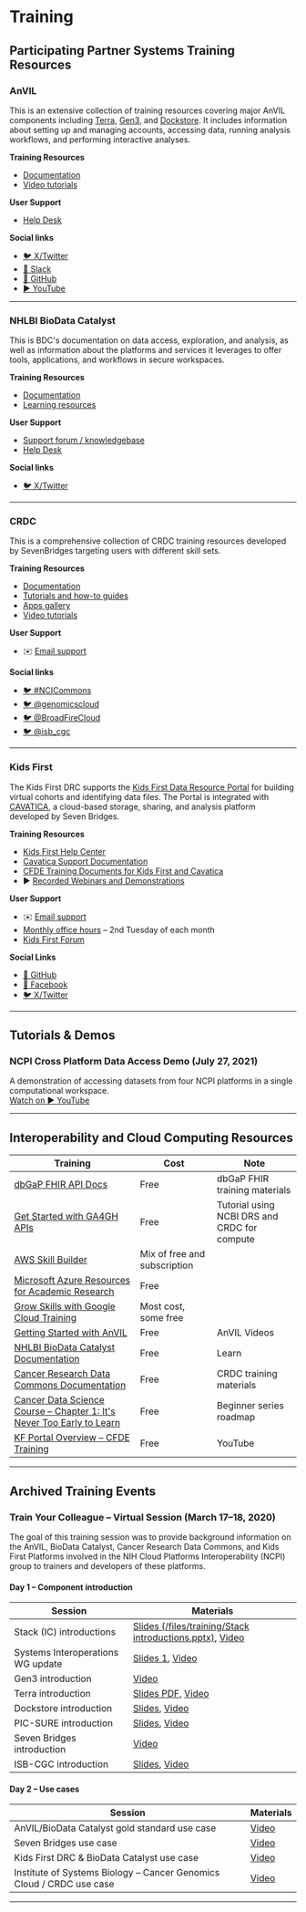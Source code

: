 # Training

## Participating Partner Systems Training Resources

### AnVIL

This is an extensive collection of training resources covering major AnVIL components including [Terra](https://terra.bio/), [Gen3](https://gen3.org/), and [Dockstore](https://dockstore.org/). It includes information about setting up and managing accounts, accessing data, running analysis workflows, and performing interactive analyses.

**Training Resources**
- [Documentation](https://anvilproject.org/learn)
- [Video tutorials](https://anvilproject.org/learn/watch-videos-and-tutorials/anvil-videos)

**User Support**
- [Help Desk](https://anvilproject.org/help)

**Social links**
- [🐦 X/Twitter](https://twitter.com/useAnVIL)
- [💬 Slack](https://join.slack.com/t/anvil-community/shared_invite/zt-hsyfam1w-LXlCv~3vNLSfDj~qNd5uBg)
- [🐙 GitHub](https://github.com/anvilproject)
- [▶️ YouTube](https://www.youtube.com/channel/UCBbHCj7kUogAMFyBAzzzfUw)

---

### NHLBI BioData Catalyst

This is BDC's documentation on data access, exploration, and analysis, as well as information about the platforms and services it leverages to offer tools, applications, and workflows in secure workspaces.

**Training Resources**
- [Documentation](https://bdcatalyst.gitbook.io)
- [Learning resources](https://biodatacatalyst.nhlbi.nih.gov/resources/learn)

**User Support**
- [Support forum / knowledgebase](https://bdcatalyst.freshdesk.com/)
- [Help Desk](https://biodatacatalyst.nhlbi.nih.gov/contact)

**Social links**
- [🐦 X/Twitter](https://twitter.com/search?q=%23BioDataCatalyst)

---

### CRDC

This is a comprehensive collection of CRDC training resources developed by SevenBridges targeting users with different skill sets.

**Training Resources**
- [Documentation](https://datacommons.cancer.gov/support-researchers)
- [Tutorials and how-to guides](https://datacommons.cancer.gov/webinars-and-presentations)
- [Apps gallery](https://datacommons.cancer.gov/support-crdc-cloud-resources)
- [Video tutorials](https://datacommons.cancer.gov/support-crdc-data-commons)

**User Support**
- ✉️ [Email support](mailto:NCICRDC@mail.nih.gov)

**Social links**
- [🐦 #NCICommons](https://twitter.com/search?q=%23ncicommons&lang=en)
- [🐦 @genomicscloud](https://twitter.com/search?q=%40genomicscloud)
- [🐦 @BroadFireCloud](https://twitter.com/search?q=%40BroadFireCloud)
- [🐦 @isb_cgc](https://twitter.com/isb_cgc?lang=en)

---

### Kids First

The Kids First DRC supports the [Kids First Data Resource Portal](https://portal.kidsfirstdrc.org/) for building virtual cohorts and identifying data files. The Portal is integrated with [CAVATICA](https://cavatica.sbgenomics.com/), a cloud-based storage, sharing, and analysis platform developed by Seven Bridges.

**Training Resources**
- [Kids First Help Center](https://d3b.notion.site/Kids-First-DRC-Help-Center-c26b36ff66564417834f3f264475d10a)
- [Cavatica Support Documentation](https://docs.cavatica.org/)
- [CFDE Training Documents for Kids First and Cavatica](https://training.nih-cfde.org/en/latest/Common-Fund-Tools/Kids-First/index.html)
- ▶️ [Recorded Webinars and Demonstrations](https://www.youtube.com/channel/UCK9sPu0j4_ci4m3nNFa6gVw/featured)

**User Support**
- ✉️ [Email support](mailto:support@kidsfirstdrc.org)
- [Monthly office hours](https://d3b.notion.site/Kids-First-Office-Hours-a77f6aa5889c4df4ae72302f92c51aa2) – 2nd Tuesday of each month
- [Kids First Forum](https://forum.kidsfirstdrc.org)

**Social Links**
- [🐙 GitHub](https://github.com/kids-first)
- [📘 Facebook](https://www.facebook.com/kidsfirstDRC/?ref=bookmarks)
- [🐦 X/Twitter](https://twitter.com/kidsfirstdrc?lang=en)

---

## Tutorials & Demos

### NCPI Cross Platform Data Access Demo (July 27, 2021)

A demonstration of accessing datasets from four NCPI platforms in a single computational workspace.  
[Watch on ▶️ YouTube](https://www.youtube.com/watch?v=YGZTxDdaWqk)

---

## Interoperability and Cloud Computing Resources

| Training                                                                                                                                      | Cost                               | Note                                                 |
|-----------------------------------------------------------------------------------------------------------------------------------------------|------------------------------------|------------------------------------------------------|
| [dbGaP FHIR API Docs](https://github.com/ncbi/DbGaP-FHIR-API-Docs)                                                                            | Free                               | dbGaP FHIR training materials                        |
| [Get Started with GA4GH APIs](https://github.com/ga4gh/Get-Started-with-GA4GH-APIs/tree/main/sessions)                                         | Free                               | Tutorial using NCBI DRS and CRDC for compute         |
| [AWS Skill Builder](https://explore.skillbuilder.aws/learn)                                                                                   | Mix of free and subscription       |                                                      |
| [Microsoft Azure Resources for Academic Research](https://sway.office.com/bvawnEskQODqIONq)                                                   | Free                               |                                                      |
| [Grow Skills with Google Cloud Training](https://cloud.google.com/learn/training?hl=en)                                                       | Most cost, some free               |                                                      |
| [Getting Started with AnVIL](https://anvilproject.org/learn)                                                                                  | Free                               | AnVIL Videos                                         |
| [NHLBI BioData Catalyst Documentation](https://bdcatalyst.gitbook.io/biodata-catalyst-documentation/)                                        | Free                               | Learn | BDC (nih.gov)                                     |
| [Cancer Research Data Commons Documentation](https://datacommons.cancer.gov/support-researchers)                                              | Free                               | CRDC training materials                              |
| [Cancer Data Science Course – Chapter 1: It's Never Too Early to Learn](https://datascience.cancer.gov/training/improve-data-science-skills/video-course/chapter/data-science-myths) | Free                               | Beginner series roadmap                              |
| [KF Portal Overview – CFDE Training](https://training.nih-cfde.org/en/latest/Common-Fund-Tools/Kids-First/index.html)                          | Free                               | YouTube                                              |

---

## Archived Training Events

### Train Your Colleague – Virtual Session (March 17–18, 2020)

The goal of this training session was to provide background information on the AnVIL, BioData Catalyst, Cancer Research Data Commons, and Kids First Platforms involved in the NIH Cloud Platforms Interoperability (NCPI) group to trainers and developers of these platforms.

#### Day 1 – Component introduction

| Session                                               | Materials                                                                                                                   |
|-------------------------------------------------------|-----------------------------------------------------------------------------------------------------------------------------|
| Stack (IC) introductions                              | [Slides (/files/training/Stack introductions.pptx)](/files/training/Stack%20introductions.pptx), [Video](https://youtu.be/PspTGZIbw5I) |
| Systems Interoperations WG update                     | [Slides 1](/files/training/20200317%20-%20NIH%20Cloud%20Ecosystems%20Interoperability%20-%20Train%20your%20Colleagues.pptx), [Video](https://youtu.be/-3bqz4B67QE) |
| Gen3 introduction                                     | [Video](https://youtu.be/tzqCYwQRgfU)                                                                                       |
| Terra introduction                                    | [Slides PDF](/files/training/Terra%20Architecture%20and%20Design.pptx), [Video](https://youtu.be/eQwHTQKPCeA)                |
| Dockstore introduction                                | [Slides](/files/training/Dockstore%20-%20Interoperability%20Workshop.pptx), [Video](https://youtu.be/fgrwJ1VN91s)            |
| PIC-SURE introduction                                 | [Slides](/files/training/PIC-SURE%20Train%20Your%20Colleagues%2003_17_20.pptx), [Video](https://youtu.be/jOdIlEybj4A)        |
| Seven Bridges introduction                            | [Video](https://youtu.be/1wHenZ0QR08)                                                                                       |
| ISB-CGC introduction                                  | [Slides](/files/training/ISB-CGC-Components.pdf), [Video](https://youtu.be/JDqm7NsG46Y)                                       |

#### Day 2 – Use cases

| Session                                                                                                 | Materials                                           |
|---------------------------------------------------------------------------------------------------------|-----------------------------------------------------|
| AnVIL/BioData Catalyst gold standard use case                                                          | [Video](https://youtu.be/uyrgVvhplwM)               |
| Seven Bridges use case                                                                                  | [Video](https://youtu.be/elmG_02zn_4)               |
| Kids First DRC & BioData Catalyst use case                                                             | [Video](https://youtu.be/w3m3EvK3pKw)               |
| Institute of Systems Biology – Cancer Genomics Cloud / CRDC use case                                    | [Video](https://youtu.be/kLgHSW-39XE)               |

---

